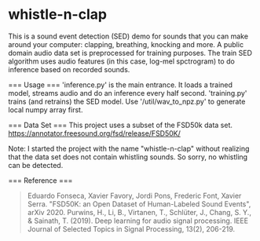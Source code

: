 # whistle-n-clap
This is a sound event detection (SED) demo for sounds that you can make around your computer: clapping, breathing, knocking and more. A public domain audio data set is preprocessed for training purposes. The train SED algorithm uses audio features (in this case, log-mel spctrogram) to do inference based on recorded sounds. 


=== Usage ===
'inference.py' is the main entrance. It loads a trained model, streams audio and do an inference every half second.
'training.py' trains (and retrains) the SED model. Use '/util/wav_to_npz.py' to generate local numpy array first.


=== Data Set ===
This project uses a subset of the FSD50k data set.
https://annotator.freesound.org/fsd/release/FSD50K/

Note: I started the project with the name "whistle-n-clap" without realizing that the data set does not contain whistling sounds. So sorry, no whistling can be detected.


=== Reference ===
>Eduardo Fonseca, Xavier Favory, Jordi Pons, Frederic Font, Xavier Serra. "FSD50K: an Open Dataset of Human-Labeled Sound Events", arXiv 2020.
Purwins, H., Li, B., Virtanen, T., Schlüter, J., Chang, S. Y., & Sainath, T. (2019). Deep learning for audio signal processing. IEEE Journal of Selected Topics in Signal Processing, 13(2), 206-219.
